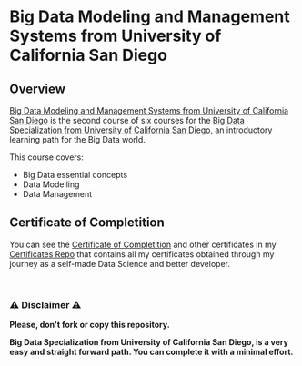 # Big Data Modeling and Management Systems from University of California San Diego

## Overview
[Big Data Modeling and Management Systems from University of California San Diego](https://www.coursera.org/learn/big-data-management) is the second course of six courses for the [Big Data Specialization from University of California San Diego](https://www.coursera.org/specializations/big-data), an introductory learning path for the Big Data world.  

This course covers:

- Big Data essential concepts
- Data Modelling
- Data Management

## Certificate of Completition
You can see the [Certificate of Completition](https://github.com/AlessandroCorradini/Certificates/blob/master/Coursera%20-%20Big%20Data%20Modeling%20and%20Management%20System%20-%20UC%20San%20Diego.pdf) and other certificates in my [Certificates Repo](https://github.com/AlessandroCorradini/Certificates) that contains all my certificates obtained through my journey as a self-made Data Science and better developer.

<br/>

### ⚠️ Disclaimer ⚠️
**Please, don't fork or copy this repository.**

**Big Data Specialization from University of California San Diego, is a very easy and straight forward path. You can complete it with a minimal effort.**